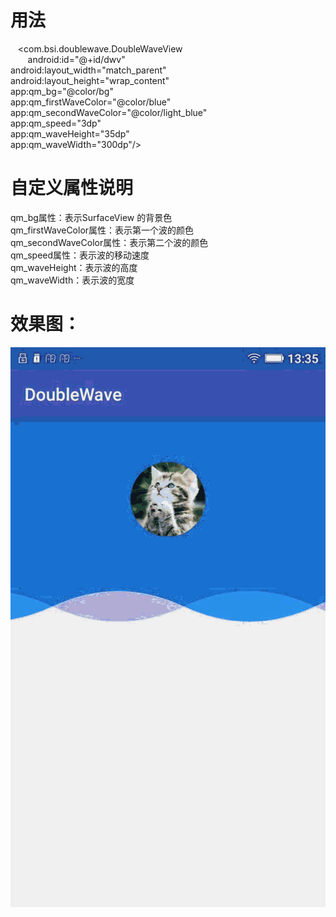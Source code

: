 # 用法
    <com.bsi.doublewave.DoubleWaveView <br/>
        android:id="@+id/dwv" <br/>
        android:layout_width="match_parent" <br/>
        android:layout_height="wrap_content" <br/>
        app:qm_bg="@color/bg" <br/>
        app:qm_firstWaveColor="@color/blue" <br/>
        app:qm_secondWaveColor="@color/light_blue" <br/>
        app:qm_speed="3dp" <br/>
        app:qm_waveHeight="35dp" <br/>
        app:qm_waveWidth="300dp"/> <br/>
        
# 自定义属性说明
qm_bg属性：表示SurfaceView 的背景色 <br/>
qm_firstWaveColor属性：表示第一个波的颜色 <br/>
qm_secondWaveColor属性：表示第二个波的颜色 <br/>
qm_speed属性：表示波的移动速度 <br/>
qm_waveHeight：表示波的高度 <br/>
qm_waveWidth：表示波的宽度 <br/>

# 效果图：
![Image text](https://github.com/qianmang2/doubleWave/blob/master/img/demo.gif)

